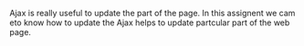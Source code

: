 Ajax is really useful to update the part of the page.
In this assignent we cam eto know how to update the Ajax helps to update partcular part of the web page.